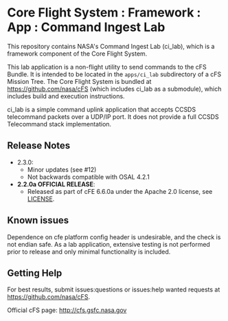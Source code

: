 # Core Flight System : Framework : App : Command Ingest Lab

This repository contains NASA's Command Ingest Lab (ci_lab), which is a framework component of the Core Flight System.

This lab application is a non-flight utility to send commands to the cFS Bundle. It is intended to be located in the `apps/ci_lab` subdirectory of a cFS Mission Tree.  The Core Flight System is bundled at https://github.com/nasa/cFS (which includes ci_lab as a submodule), which includes build and execution instructions.

ci_lab is a simple command uplink application that accepts CCSDS telecommand packets over a UDP/IP port. It does not provide a full CCSDS Telecommand stack implementation.

## Release Notes

- 2.3.0:
  - Minor updates (see #12)
  - Not backwards compatible with OSAL 4.2.1
- **2.2.0a OFFICIAL RELEASE**:
  - Released as part of cFE 6.6.0a under the Apache 2.0 license, see [LICENSE](LICENSE-18128-Apache-2_0.pdf).

## Known issues

Dependence on cfe platform config header is undesirable, and the check is not endian safe.  As a lab application, extensive testing is not performed prior to release and only minimal functionality is included.

## Getting Help

For best results, submit issues:questions or issues:help wanted requests at https://github.com/nasa/cFS.

Official cFS page: http://cfs.gsfc.nasa.gov

